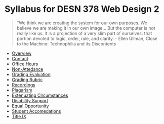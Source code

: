 # Syllabus for DESN 378 Web Design 2

> “We think we are creating the system for our own purposes. We believe we are making it in our own image... But the computer is not really like us. It is a projection of a very slim part of ourselves: that portion devoted to logic, order, rule, and clarity. - Ellen Ullman, Close to the Machine: Technophilia and its Discontents


* [Overview][1]
* [Contact][2]
* [Office Hours][3]
* [Non-Attedance][4]
* [Grading Evaluation][5]
* [Grading Rubric][6]
* [Recordings][7]
* [Plagarism][8]
* [Extenuating Circumstances][9]
* [Disability Support][10]
* [Equal Opportunity][11]
* [Student Accomedations][12]
* [Title IX][13]

[1]:	/syllabus/overview.md
[2]:	/syllabus/contact.md
[3]:	/syllabus/office-hours-current-quarter.md
[4]:	/syllabus/non-attendance-waitlists.md
[5]:	/syllabus/grading-evaluation.md
[6]:	/syllabus/grading-rubric.md
[7]:	/syllabus/recordings.md
[8]:	/syllabus/plagarism.md
[9]:	/syllabus/extenuating-circumstances.md
[10]:	/syllabus/disability-support.md
[11]:	/syllabus/equal-opportunity.md
[12]:	/syllabus/student-acommedations.md
[13]:	/syllabus/title-ix.md